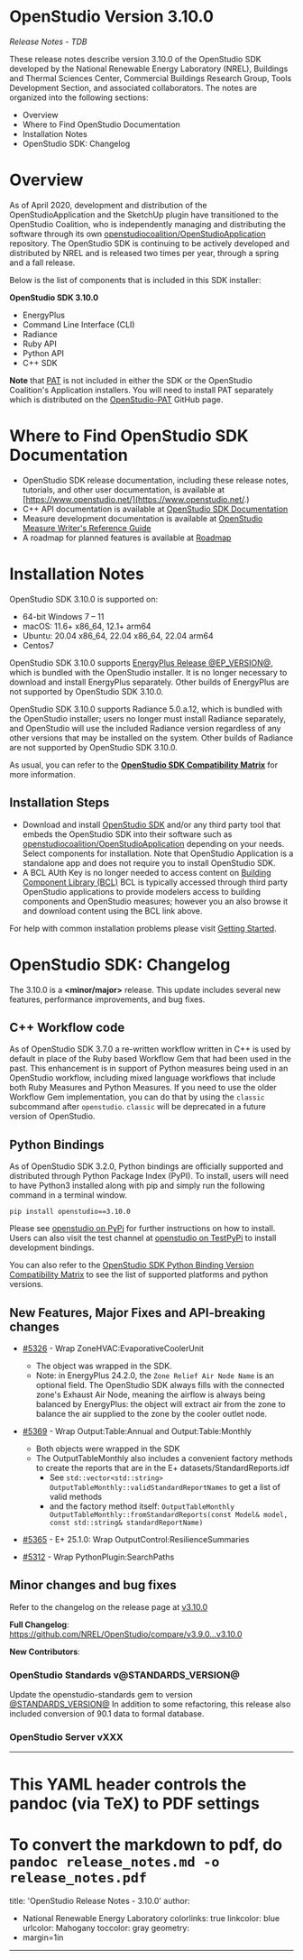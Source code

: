 # OpenStudio Version 3.10.0

_Release Notes_ -  _TDB_

These release notes describe version 3.10.0 of the OpenStudio SDK developed by the National Renewable Energy Laboratory (NREL), Buildings and Thermal Sciences Center, Commercial Buildings Research Group, Tools Development Section, and associated collaborators. The notes are organized into the following sections:

-  Overview
-  Where to Find OpenStudio Documentation
-  Installation Notes
-  OpenStudio SDK: Changelog

# Overview

As of April 2020, development and distribution of the OpenStudioApplication and the SketchUp plugin have transitioned to the OpenStudio Coalition, who is independently managing and distributing the software through its own [openstudiocoalition/OpenStudioApplication](https://github.com/openstudiocoalition/OpenStudioApplication) repository. The OpenStudio SDK is continuing to be actively developed and distributed by NREL and is released two times per year, through a spring and a fall release.

Below is the list of components that is included in this SDK installer:

__**OpenStudio SDK 3.10.0**__
- EnergyPlus
- Command Line Interface (CLI)
- Radiance
- Ruby API
- Python API
- C++ SDK

**Note** that [PAT](https://github.com/NREL/OpenStudio-PAT) is not included in either the SDK or the OpenStudio Coalition's Application installers. You will need to install PAT separately which is distributed on the [OpenStudio-PAT](https://github.com/NREL/OpenStudio-PAT) GitHub page.

# Where to Find OpenStudio SDK Documentation

- OpenStudio SDK release documentation, including these release notes, tutorials, and other user documentation, is available at [https://www.openstudio.net/](https://www.openstudio.net/.)
- C++ API documentation is available at [OpenStudio SDK Documentation](https://openstudio-sdk-documentation.s3.amazonaws.com/index.html)
- Measure development documentation is available at [OpenStudio Measure Writer's Reference Guide](http://nrel.github.io/OpenStudio-user-documentation/reference/measure_writing_guide/ )
- A roadmap for planned features is available at [Roadmap](http://nrel.github.io/OpenStudio-user-documentation/getting_started/roadmap/)

# Installation Notes

OpenStudio SDK 3.10.0 is supported on:

* 64-bit Windows 7 – 11
* macOS: 11.6+ x86_64, 12.1+ arm64
* Ubuntu: 20.04 x86_64, 22.04 x86_64, 22.04 arm64
* Centos7

OpenStudio SDK 3.10.0 supports [EnergyPlus Release @EP_VERSION@](https://github.com/NREL/EnergyPlus/releases/tag/v@EP_VERSION@), which is bundled with the OpenStudio installer. It is no longer necessary to download and install EnergyPlus separately. Other builds of EnergyPlus are not supported by OpenStudio SDK 3.10.0.

OpenStudio SDK 3.10.0 supports Radiance 5.0.a.12, which is bundled with the OpenStudio installer; users no longer must install Radiance separately, and OpenStudio will use the included Radiance version regardless of any other versions that may be installed on the system. Other builds of Radiance are not supported by OpenStudio SDK 3.10.0.

As usual, you can refer to the **[OpenStudio SDK Compatibility Matrix](https://github.com/NREL/OpenStudio/wiki/OpenStudio-SDK-Version-Compatibility-Matrix)** for more information.


## Installation Steps

- Download and install [OpenStudio SDK](https://github.com/NREL/openstudio) and/or any third party tool that embeds the OpenStudio SDK into their software such as [openstudiocoalition/OpenStudioApplication](https://github.com/openstudiocoalition/OpenStudioApplication) depending on your needs. Select components for installation. Note that OpenStudio Application is a standalone app and does not require you to install OpenStudio SDK.
- A BCL AUth Key is no longer needed to access content on [Building Component Library (BCL)](https://bcl.nrel.gov) BCL is typically accessed through third party OpenStudio applications to provide modelers access to building components and OpenStudio measures; however you an also browse it and download content using the BCL link above.

For help with common installation problems please visit [Getting Started](http://nrel.github.io/OpenStudio-user-documentation/getting_started/getting_started/).

# OpenStudio SDK: Changelog

The 3.10.0 is a **<minor/major>** release. This update includes several new features, performance improvements, and bug fixes.

## C++ Workflow code

As of OpenStudio SDK 3.7.0 a re-written workflow written in C++ is used by default in place of the Ruby based Workflow Gem that had been used in the past. This enhancement is in support of Python measures being used in an OpenStudio workflow, including mixed language workflows that include both Ruby Measures and Python Measures. If you need to use the older Workflow Gem implementation, you can do that by using the `classic` subcommand after `openstudio`. `classic` will be deprecated in a future version of OpenStudio.

## Python Bindings

As of OpenStudio SDK 3.2.0, Python bindings are officially supported and distributed through Python Package Index (PyPI). To install, users will need to have Python3 installed along with pip and simply run the following command in a terminal window.

`pip install openstudio==3.10.0`

Please see [openstudio on PyPi](https://pypi.org/project/openstudio/) for further instructions on how to install. Users can also visit the test channel at [openstudio on TestPyPi](https://test.pypi.org/project/openstudio/) to install development bindings.

You can also refer to the [OpenStudio SDK Python Binding Version Compatibility Matrix](https://github.com/NREL/OpenStudio/wiki/OpenStudio-SDK-Python-Binding-Version-Compatibility-Matrix) to see the list of supported platforms and python versions.

## New Features, Major Fixes and API-breaking changes

* [#5326](https://github.com/NREL/OpenStudio/pull/5326) - Wrap ZoneHVAC:EvaporativeCoolerUnit
    * The object was wrapped in the SDK.
    * Note: in EnergyPlus 24.2.0, the `Zone Relief Air Node Name` is an optional field. The OpenStudio SDK always fills with the connected zone's Exhaust Air Node, meaning the airflow is always being balanced by EnergyPlus: the object will extract air from the zone to balance the air supplied to the zone by the cooler outlet node.

* [#5369](https://github.com/NREL/OpenStudio/pull/5369) - Wrap Output:Table:Annual and Output:Table:Monthly
    * Both objects were wrapped in the SDK
    * The OutputTableMonthly also includes a convenient factory methods to create the reports that are in the E+ datasets/StandardReports.idf
        * See `std::vector<std::string> OutputTableMonthly::validStandardReportNames` to get a list of valid methods
        * and the factory method itself: `OutputTableMonthly OutputTableMonthly::fromStandardReports(const Model& model, const std::string& standardReportName)`

* [#5365](https://github.com/NREL/OpenStudio/pull/5365) - E+ 25.1.0: Wrap OutputControl:ResilienceSummaries

* [#5312](https://github.com/NREL/OpenStudio/pull/5312) - Wrap PythonPlugin:SearchPaths

## Minor changes and bug fixes

Refer to the changelog on the release page at [v3.10.0](https://github.com/NREL/OpenStudio/releases/v3.10.0)

**Full Changelog**: https://github.com/NREL/OpenStudio/compare/v3.9.0...v3.10.0

**New Contributors**:

### OpenStudio Standards v@STANDARDS_VERSION@

Update the openstudio-standards gem to version [@STANDARDS_VERSION@](https://github.com/NREL/openstudio-standards/releases/tag/v@STANDARDS_VERSION@)
In addition to some refactoring, this release also included conversion of 90.1 data to formal database.


### OpenStudio Server vXXX




---
# This YAML header controls the pandoc (via TeX) to PDF settings
# To convert the markdown to pdf, do `pandoc release_notes.md -o release_notes.pdf`
title:  'OpenStudio Release Notes - 3.10.0'
author:
- National Renewable Energy Laboratory
colorlinks: true
linkcolor: blue
urlcolor: Mahogany
toccolor: gray
geometry:
- margin=1in
---
